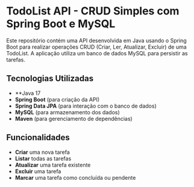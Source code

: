 # TodoList API - CRUD Simples com Spring Boot e MySQL

Este repositório contém uma API desenvolvida em Java usando o Spring Boot para realizar operações CRUD (Criar, Ler, Atualizar, Excluir) de uma TodoList. A aplicação utiliza um banco de dados MySQL para persistir as tarefas.

## Tecnologias Utilizadas

- **Java 17
- **Spring Boot** (para criação da API)
- **Spring Data JPA** (para interação com o banco de dados)
- **MySQL** (para armazenamento dos dados)
- **Maven** (para gerenciamento de dependências)

## Funcionalidades

- **Criar** uma nova tarefa
- **Listar** todas as tarefas
- **Atualizar** uma tarefa existente
- **Excluir** uma tarefa
- **Marcar** uma tarefa como concluída ou pendente
